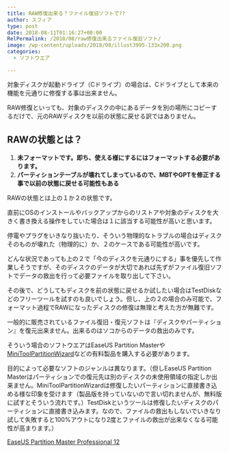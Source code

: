 ```yaml
---
title: RAW修復出来る？ファイル復旧ソフトで??
author: スフィア
type: post
date: 2018-08-11T01:16:27+00:00
RelPermalink: /2018/08/raw修復出来るファイル復旧ソフト/
image: /wp-content/uploads/2018/08/illust3995-133x200.png
categories:
  - ソフトウエア

---
```


対象ディスクが起動ドライブ（Cドライブ）の場合は、Cドライブとして本来の機能を元通りに修復する事は出来ません。

RAW修復といっても、対象のディスクの中にあるデータを別の場所にコピーするだけで、元のRAWディスクを以前の状態に戻せる訳ではありません。



## **RAWの状態とは？**

  1. **未フォーマットです。即ち、使える様にするにはフォーマットする必要があります。**
  2. **パーティションテーブルが壊れてしまっているので、MBTやGPTを修正する事で以前の状態に戻せる可能性もある**

RAWの状態とは上の１か２の状態です。

直前にOSのインストールやバックアップからのリストアや対象のディスクを大きく書き換える操作をしていた場合は１に該当する可能性が高いと思います。

停電やプラグをいきなり抜いたり、そういう物理的なトラブルの場合はディスクそのものが壊れた（物理的に）か、２のケースである可能性が高いです。

どんな状況であっても上の２で「今のディスクを元通りにする」事を優先して作業しそうですが、そのディスクのデータが大切であれば先ずがファイル復旧ソフトでデータの救出を行って必要ファイルを取り出して下さい。

その後で、どうしてもディスクを前の状態に戻せるか試したい場合はTestDiskなどのフリーツールを試すのも良いでしょう。但し、上の２の場合のみ可能で、フォーマット過程でRAWになったディスクの修復は無理と考えた方が無難です。


一般的に販売されているファイル復旧・復元ソフトは『ディスクやパーティション』を復元出来ません。出来るのはソコからのデータの救出のみです。

そういう場合のソフトウエアはEaseUS Partition Masterや<a href="https://sumaho.tk/2018/08/ssd%E3%81%AE%E3%82%A8%E3%83%A9%E3%83%BC%E3%83%81%E3%82%A7%E3%83%83%E3%82%AF%E3%81%8C%E5%87%BA%E6%9D%A5%E3%82%8B%E3%83%95%E3%83%AA%E3%83%BC%E3%82%BD%E3%83%95%E3%83%88/" target="_blank" rel="noopener">MiniToolPartitionWizard</a>などの有料製品を購入する必要があります。

目的によって必要なソフトのジャンルは異なります。（但しEaseUS Partition Masterはパーティションでの復元先は別のディスクの未使用領域の指定しか出来ません。MiniToolPartitionWizardは修復したいパーティションに直接書き込める様な印象を受けます（製品版を持っていないので言い切れませんが、無料版に試すとそういう流れです。）TestDiskというツールは修復したいディスクのパーティションに直接書き込みます。なので、ファイルの救出もしないでいきなり試して失敗すると100%アウトになり2度とファイルの救出が出来なくなる可能性が高まります。）

<a href="https://px.a8.net/svt/ejp?a8mat=1C00JO+DQSJJU+1NCY+BW8O2&a8ejpredirect=https%3A%2F%2Fpcshop.vector.co.jp%2Fservice%2Fcatalogue%2Feaseuspm%2F" target="_blank" rel="nofollow noopener">EaseUS Partition Master Professional 12</a> <img src="https://www10.a8.net/0.gif?a8mat=1C00JO+DQSJJU+1NCY+BW8O2" alt="" width="1" height="1" border="0" />